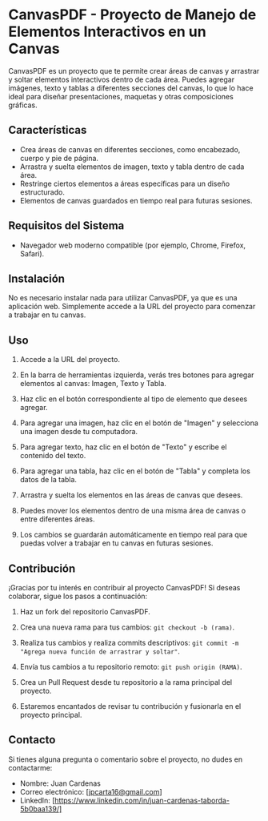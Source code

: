 # CanvasPDF - Proyecto de Manejo de Elementos Interactivos en un Canvas

CanvasPDF es un proyecto que te permite crear áreas de canvas y arrastrar y soltar elementos interactivos dentro de cada área. Puedes agregar imágenes, texto y tablas a diferentes secciones del canvas, lo que lo hace ideal para diseñar presentaciones, maquetas y otras composiciones gráficas.


## Características

- Crea áreas de canvas en diferentes secciones, como encabezado, cuerpo y pie de página.
- Arrastra y suelta elementos de imagen, texto y tabla dentro de cada área.
- Restringe ciertos elementos a áreas específicas para un diseño estructurado.
- Elementos de canvas guardados en tiempo real para futuras sesiones.

## Requisitos del Sistema

- Navegador web moderno compatible (por ejemplo, Chrome, Firefox, Safari).

## Instalación

No es necesario instalar nada para utilizar CanvasPDF, ya que es una aplicación web. Simplemente accede a la URL del proyecto para comenzar a trabajar en tu canvas.

## Uso

1. Accede a la URL del proyecto.

2. En la barra de herramientas izquierda, verás tres botones para agregar elementos al canvas: Imagen, Texto y Tabla.

3. Haz clic en el botón correspondiente al tipo de elemento que desees agregar.

4. Para agregar una imagen, haz clic en el botón de "Imagen" y selecciona una imagen desde tu computadora.

5. Para agregar texto, haz clic en el botón de "Texto" y escribe el contenido del texto.

6. Para agregar una tabla, haz clic en el botón de "Tabla" y completa los datos de la tabla.

7. Arrastra y suelta los elementos en las áreas de canvas que desees.

8. Puedes mover los elementos dentro de una misma área de canvas o entre diferentes áreas.

9. Los cambios se guardarán automáticamente en tiempo real para que puedas volver a trabajar en tu canvas en futuras sesiones.

## Contribución

¡Gracias por tu interés en contribuir al proyecto CanvasPDF! Si deseas colaborar, sigue los pasos a continuación:

1. Haz un fork del repositorio CanvasPDF.

2. Crea una nueva rama para tus cambios: `git checkout -b (rama)`.

3. Realiza tus cambios y realiza commits descriptivos: `git commit -m "Agrega nueva función de arrastrar y soltar"`.

4. Envía tus cambios a tu repositorio remoto: `git push origin (RAMA)`.

5. Crea un Pull Request desde tu repositorio a la rama principal del proyecto.

6. Estaremos encantados de revisar tu contribución y fusionarla en el proyecto principal.

## Contacto

Si tienes alguna pregunta o comentario sobre el proyecto, no dudes en contactarme:

- Nombre: Juan Cardenas
- Correo electrónico: [jpcarta16@gmail.com]
- LinkedIn: [https://www.linkedin.com/in/juan-cardenas-taborda-5b0baa139/]
